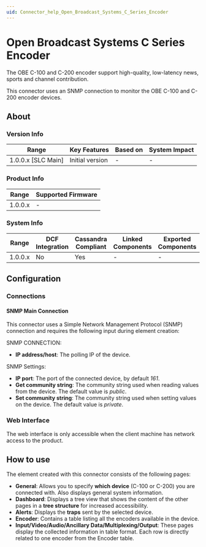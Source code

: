 ```yaml
---
uid: Connector_help_Open_Broadcast_Systems_C_Series_Encoder
---
```


# Open Broadcast Systems C Series Encoder

The OBE C-100 and C-200 encoder support high-quality, low-latency news, sports and channel contribution.

This connector uses an SNMP connection to monitor the OBE C-100 and C-200 encoder devices.

## About

### Version Info

| Range                | Key Features     | Based on     | System Impact     |
|----------------------|------------------|--------------|-------------------|
| 1.0.0.x \[SLC Main\] | Initial version  | \-           | \-                |

### Product Info

| Range     | Supported Firmware     |
|-----------|------------------------|
| 1.0.0.x   | \-                     |

### System Info

| Range     | DCF Integration     | Cassandra Compliant     | Linked Components     | Exported Components     |
|-----------|---------------------|-------------------------|-----------------------|-------------------------|
| 1.0.0.x   | No                  | Yes                     | \-                    | \-                      |

## Configuration

### Connections

#### SNMP Main Connection

This connector uses a Simple Network Management Protocol (SNMP) connection and requires the following input during element creation:

SNMP CONNECTION:

- **IP address/host**: The polling IP of the device.

SNMP Settings:

- **IP port**: The port of the connected device, by default *161*.
- **Get community string**: The community string used when reading values from the device. The default value is *public*.
- **Set community string**: The community string used when setting values on the device. The default value is *private*.

### Web Interface

The web interface is only accessible when the client machine has network access to the product.

## How to use

The element created with this connector consists of the following pages:

- **General**: Allows you to specify **which device** (C-100 or C-200) you are connected with. Also displays general system information.
- **Dashboard**: Displays a tree view that shows the content of the other pages in a **tree structure** for increased accessibility.
- **Alerts**: Displays the **traps** sent by the selected device.
- **Encoder**: Contains a table listing all the encoders available in the device.
- **Input/Video/Audio/Ancillary Data/Multiplexing/Output**: These pages display the collected information in table format. Each row is directly related to one encoder from the Encoder table.
